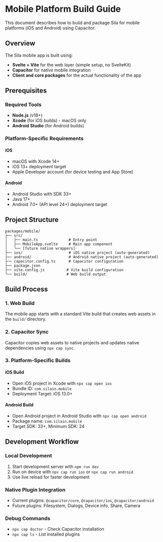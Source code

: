 # Mobile Platform Build Guide

This document describes how to build and package Sila for mobile platforms (iOS and Android) using Capacitor.

## Overview

The Sila mobile app is built using:
- **Svelte + Vite** for the web layer (simple setup, no SvelteKit)
- **Capacitor** for native mobile integration
- **Client and core packages** for the actual functionality of the app

## Prerequisites

### Required Tools
- **Node.js** (v18+)
- **Xcode** (for iOS builds) - macOS only
- **Android Studio** (for Android builds)

### Platform-Specific Requirements

#### iOS
- macOS with Xcode 14+
- iOS 13+ deployment target
- Apple Developer account (for device testing and App Store)

#### Android
- Android Studio with SDK 33+
- Java 17+
- Android 7.0+ (API level 24+) deployment target

## Project Structure

```
packages/mobile/
├── src/
│   ├── main.ts              # Entry point
│   ├── MobileApp.svelte     # Main app component
│   └── [future native wrappers]
├── ios/                     # iOS native project (auto-generated)
├── android/                 # Android native project (auto-generated)
├── capacitor.config.ts      # Capacitor configuration
├── package.json
├── vite.config.js          # Vite build configuration
└── build/                  # Web build output
```

## Build Process

### 1. Web Build
The mobile app starts with a standard Vite build that creates web assets in the `build/` directory.

### 2. Capacitor Sync
Capacitor copies web assets to native projects and updates native dependencies using `npx cap sync`.

### 3. Platform-Specific Builds

#### iOS Build
- Open iOS project in Xcode with `npx cap open ios`
- Bundle ID: `com.silain.mobile`
- Deployment Target: iOS 13.0+

#### Android Build
- Open Android project in Android Studio with `npx cap open android`
- Package name: `com.silain.mobile`
- Target SDK: 33+, Minimum SDK: 24

## Development Workflow

### Local Development
1. Start development server with `npm run dev`
2. Run on device with `npx cap run ios` or `npx cap run android`
3. Use live reload for faster development

### Native Plugin Integration
- Current plugins: `@capacitor/core`, `@capacitor/ios`, `@capacitor/android`
- Future plugins: Filesystem, Dialogs, Device info, Share, Camera

### Debug Commands
- `npx cap doctor` - Check Capacitor installation
- `npx cap ls` - List installed plugins